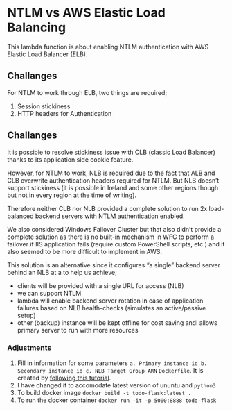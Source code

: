 # NTLM vs AWS Elastic Load Balancing 

This lambda function is about enabling NTLM authentication with AWS Elastic Load Balancer (ELB).

## Challanges
For NTLM to work through ELB, two things are required;
1) Session stickiness
2) HTTP headers for Authentication

## Challanges
It is possible to resolve stickiness issue with CLB (classic Load Balancer) thanks to its application side cookie feature.

However, for NTLM to work, NLB is required due to the fact that ALB and CLB overwrite authentication headers required for NTLM.
But NLB doesn’t support stickiness (it is possible in Ireland and some other regions though but not in every region at the time of writing).
 
Therefore neither CLB nor NLB provided a complete solution to run 2x load-balanced backend servers with NTLM authentication enabled.
 
We also considered Windows Failover Cluster but that also didn’t provide a complete solution as there is no built-in mechanism in WFC to perform a failover if IIS application fails (require custom PowerShell scripts, etc.) and it also seemed to be more difficult to implement in AWS.
 
This solution is an alternative since it configures “a single” backend server behind an NLB at a to help us achieve;
-	clients will be provided with a single URL for access (NLB)
-	we can support NTLM
-	lambda will enable backend server rotation in case of application failures based on NLB health-checks (simulates an active/passive setup)
-	other (backup) instance will be kept offline for cost saving andl allows primary server to run with more resources


### Adjustments

1. Fill in information for some parameters
  `a. Primary instance id
  b. Secondary instance id
  c. NLB Target Group ARN`
  `Dockerfile`. It is created by [following this tutorial](https://runnable.com/docker/python/dockerize-your-flask-application).
2. I have changed it to accomodate latest version of ununtu and `python3`
3. To build docker image `docker build -t todo-flask:latest .`
4. To run the docker container `docker run -it -p 5000:8888 todo-flask `

